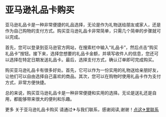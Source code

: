 # 亚马逊礼品卡购买

亚马逊礼品卡是一种非常便捷的礼品选择，无论是作为礼物送给朋友或家人，还是作为自己购物的支付方式。购买亚马逊礼品卡非常简单，只需几个简单的步骤就可以完成。

首先，您可以登录到亚马逊官方网站，在搜索栏中输入“礼品卡”，然后点击“购买礼品卡”按钮。接下来，选择您想要的礼品卡金额，并填写收件人的信息，您还可以选择在特定日期发送礼品卡。最后，选择支付方式，确认订单即可完成购买。

购买亚马逊礼品卡有很多好处。首先，它可以作为一份实用的礼物送给亲朋好友，让他们可以自由选择自己喜欢的商品。其次，您可以在购物时使用礼品卡作为支付方式，非常方便快捷。

总的来说，购买亚马逊礼品卡是一种非常便捷和实用的选择。无论是送礼还是自用，都能够带来很大的便利和乐趣。

更多 关于亚马逊礼品卡购买 请通过✈与我们联系，感谢阅读,谢谢！[点这✈里联系](https://add.k02.cc)
